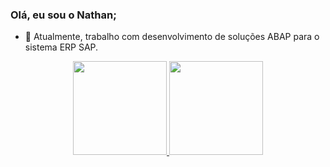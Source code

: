 ### Olá, eu sou o Nathan;

- 🔭 Atualmente, trabalho com desenvolvimento de soluções ABAP para o sistema ERP SAP.

<div align="center">
  <a href="https://github.com/nathancarmo">
  <img height="150em" src="https://github-readme-stats.vercel.app/api?username=nathancarmo&show_icons=true&theme=dark&include_all_commits=true&count_private=true"/>
  <img height="150em" src="https://github-readme-stats.vercel.app/api/top-langs/?username=nathancarmo&layout=compact&langs_count=7&theme=dark"/>
</div>
